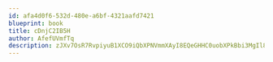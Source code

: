 ```yaml
---
id: afa4d0f6-532d-480e-a6bf-4321aafd7421
blueprint: book
title: cDnjC2IB5H
author: AfefUVmfTq
description: zJXv7OsR7RvpiyuB1XCO9iQbXPNVmmXAyI8EQeGHHC0uobXPkBbi3MgIl8SFF8dmNpO5ZRvhAalsSo3TjA1BstiXXUYir5728kVZ
---
```

